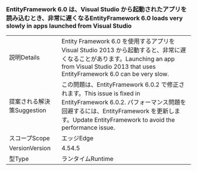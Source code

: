 ### <a name="entityframework-60-loads-very-slowly-in-apps-launched-from-visual-studio"></a><span data-ttu-id="30599-101">EntityFramework 6.0 は、Visual Studio から起動されたアプリを読み込むとき、非常に遅くなる</span><span class="sxs-lookup"><span data-stu-id="30599-101">EntityFramework 6.0 loads very slowly in apps launched from Visual Studio</span></span>

|   |   |
|---|---|
|<span data-ttu-id="30599-102">説明</span><span class="sxs-lookup"><span data-stu-id="30599-102">Details</span></span>|<span data-ttu-id="30599-103">Entity Framework 6.0 を使用するアプリを Visual Studio 2013 から起動すると、非常に遅くなることがあります。</span><span class="sxs-lookup"><span data-stu-id="30599-103">Launching an app from Visual Studio 2013 that uses EntityFramework 6.0 can be very slow.</span></span>|
|<span data-ttu-id="30599-104">提案される解決策</span><span class="sxs-lookup"><span data-stu-id="30599-104">Suggestion</span></span>|<span data-ttu-id="30599-105">この問題は、EntityFramework 6.0.2 で修正されます。</span><span class="sxs-lookup"><span data-stu-id="30599-105">This issue is fixed in EntityFramework 6.0.2.</span></span> <span data-ttu-id="30599-106">パフォーマンス問題を回避するには、EntityFramework を更新します。</span><span class="sxs-lookup"><span data-stu-id="30599-106">Update EntityFramework to avoid the performance issue.</span></span>|
|<span data-ttu-id="30599-107">スコープ</span><span class="sxs-lookup"><span data-stu-id="30599-107">Scope</span></span>|<span data-ttu-id="30599-108">エッジ</span><span class="sxs-lookup"><span data-stu-id="30599-108">Edge</span></span>|
|<span data-ttu-id="30599-109">Version</span><span class="sxs-lookup"><span data-stu-id="30599-109">Version</span></span>|<span data-ttu-id="30599-110">4.5</span><span class="sxs-lookup"><span data-stu-id="30599-110">4.5</span></span>|
|<span data-ttu-id="30599-111">型</span><span class="sxs-lookup"><span data-stu-id="30599-111">Type</span></span>|<span data-ttu-id="30599-112">ランタイム</span><span class="sxs-lookup"><span data-stu-id="30599-112">Runtime</span></span>|

